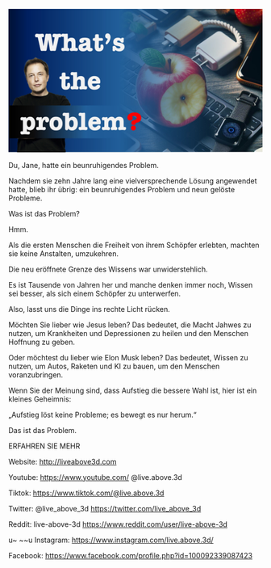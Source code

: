 ![Video cover image](../cover.jpg "cover photo")

Du, Jane, hatte ein beunruhigendes Problem.

Nachdem sie zehn Jahre lang eine vielversprechende Lösung angewendet hatte, blieb ihr übrig: ein beunruhigendes Problem und neun gelöste Probleme.

Was ist das Problem?

Hmm.

Als die ersten Menschen die Freiheit von ihrem Schöpfer erlebten, machten sie keine Anstalten, umzukehren.

Die neu eröffnete Grenze des Wissens war unwiderstehlich.

Es ist Tausende von Jahren her und manche denken immer noch, Wissen sei besser, als sich einem Schöpfer zu unterwerfen.

Also, lasst uns die Dinge ins rechte Licht rücken.

Möchten Sie lieber wie Jesus leben? Das bedeutet, die Macht Jahwes zu nutzen, um Krankheiten und Depressionen zu heilen und den Menschen Hoffnung zu geben.

Oder möchtest du lieber wie Elon Musk leben? Das bedeutet, Wissen zu nutzen, um Autos, Raketen und KI zu bauen, um den Menschen voranzubringen.

Wenn Sie der Meinung sind, dass Aufstieg die bessere Wahl ist, hier ist ein kleines Geheimnis:

„Aufstieg löst keine Probleme; es bewegt es nur herum.“

Das ist das Problem.

ERFAHREN SIE MEHR

Website: http://liveabove3d.com

Youtube: https://www.youtube.com/ @live.above.3d

Tiktok: https://www.tiktok.com/@live.above.3d

Twitter: @live_above_3d https://twitter.com/live_above_3d

Reddit: live-above-3d https://www.reddit.com/user/live-above-3d

u~ ~~u Instagram: https://www.instagram.com/live.above.3d/

Facebook: https://www.facebook.com/profile.php?id=100092339087423
